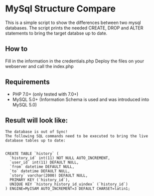 # MySql Structure Compare

This is a simple script to show the differences between two mysql databases.
The script prints the needed CREATE, DROP and ALTER statements to bring the target databse up to date.

## How to 

Fill in the information in the credentials.php
Deploy the files on your webserver and call the index.php

## Requirements 
* PHP 7.0+ (only tested with 7.0+) 
* MySQL 5.0+ (Information Schema is used and was introduced into MySQL 5.0)

## Result will look like:
 
```
The database is out of Sync!
The following SQL commands need to be executed to bring the live database tables up to date:


CREATE TABLE `history` (
  `history_id` int(11) NOT NULL AUTO_INCREMENT,
  `user_id` int(11) DEFAULT NULL,
  `from` datetime DEFAULT NULL,
  `to` datetime DEFAULT NULL,
  `story` varchar(2000) DEFAULT NULL,
  PRIMARY KEY (`history_id`),
  UNIQUE KEY `history_history_id_uindex` (`history_id`)
) ENGINE=MyISAM AUTO_INCREMENT=3 DEFAULT CHARSET=latin1;
```  
  
